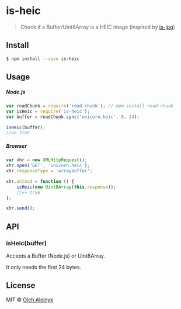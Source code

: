 # is-heic

> Check if a Buffer/Uint8Array is a HEIC image (inspired by [is-jpg](https://github.com/sindresorhus/is-jpg))


## Install

```sh
$ npm install --save is-heic
```


## Usage

##### Node.js

```js
var readChunk = require('read-chunk'); // npm install read-chunk
var isHeic = require('is-heic');
var buffer = readChunk.sync('unicorn.heic', 0, 24);

isHeic(buffer);
//=> true
```

##### Browser

```js
var xhr = new XMLHttpRequest();
xhr.open('GET', 'unicorn.heic');
xhr.responseType = 'arraybuffer';

xhr.onload = function () {
	isHeic(new Uint8Array(this.response));
	//=> true
};

xhr.send();
```


## API

### isHeic(buffer)

Accepts a Buffer (Node.js) or Uint8Array.

It only needs the first 24 bytes.


## License

MIT © [Oleh Aleinyk](https://github.com/oaleynik)
